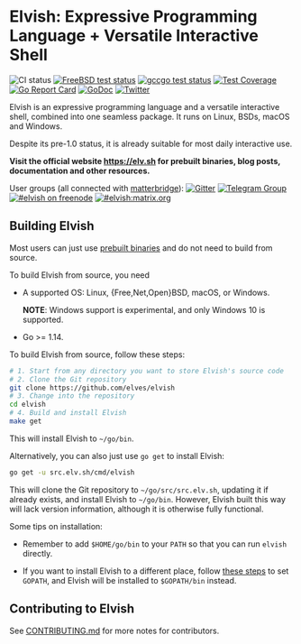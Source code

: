 # Elvish: Expressive Programming Language + Versatile Interactive Shell

![CI status](https://github.com/elves/elvish/workflows/CI/badge.svg)
[![FreeBSD test status](https://img.shields.io/cirrus/github/elves/elvish?logo=Cirrus%20CI&label=freebsd&task=Test%20on%20FreeBSD)](https://cirrus-ci.com/github/elves/elvish/master)
[![gccgo test status](https://img.shields.io/cirrus/github/elves/elvish?logo=Cirrus%20CI&label=gccgo&task=Test%20on%20gccgo)](https://cirrus-ci.com/github/elves/elvish/master)
[![Test Coverage](https://img.shields.io/codecov/c/github/elves/elvish.svg?logo=Codecov&label=coverage)](https://codecov.io/gh/elves/elvish)
[![Go Report Card](https://goreportcard.com/badge/github.com/elves/elvish)](https://goreportcard.com/report/src.elv.sh)
[![GoDoc](https://img.shields.io/badge/godoc-api-blue.svg)](https://godoc.elv.sh)
[![Twitter](https://img.shields.io/twitter/url/http/shields.io.svg?style=social)](https://twitter.com/ElvishShell)

Elvish is an expressive programming language and a versatile interactive shell,
combined into one seamless package. It runs on Linux, BSDs, macOS and Windows.

Despite its pre-1.0 status, it is already suitable for most daily interactive
use.

**Visit the official website https://elv.sh for prebuilt binaries, blog posts,
documentation and other resources.**

User groups (all connected with
[matterbridge](https://github.com/42wim/matterbridge/)):
[![Gitter](https://img.shields.io/badge/gitter-elves/elvish-blue.svg?logo=gitter-white)](https://gitter.im/elves/elvish)
[![Telegram Group](https://img.shields.io/badge/telegram-@elvish-blue.svg)](https://telegram.me/elvish)
[![#elvish on freenode](https://img.shields.io/badge/freenode-%23elvish-blue.svg)](https://webchat.freenode.net/?channels=elvish)
[![#elvish:matrix.org](https://img.shields.io/badge/matrix-%23elvish:matrix.org-blue.svg)](https://matrix.to/#/#elvish:matrix.org)

## Building Elvish

Most users can just use [prebuilt binaries](https://elv.sh/get/) and do not need
to build from source.

To build Elvish from source, you need

-   A supported OS: Linux, {Free,Net,Open}BSD, macOS, or Windows.

    **NOTE**: Windows support is experimental, and only Windows 10 is supported.

-   Go >= 1.14.

To build Elvish from source, follow these steps:

```sh
# 1. Start from any directory you want to store Elvish's source code
# 2. Clone the Git repository
git clone https://github.com/elves/elvish
# 3. Change into the repository
cd elvish
# 4. Build and install Elvish
make get
```

This will install Elvish to `~/go/bin`.

Alternatively, you can also just use `go get` to install Elvish:

```sh
go get -u src.elv.sh/cmd/elvish
```

This will clone the Git repository to `~/go/src/src.elv.sh`, updating it if
already exists, and install Elvish to `~/go/bin`. However, Elvish built this way
will lack version information, although it is otherwise fully functional.

Some tips on installation:

-   Remember to add `$HOME/go/bin` to your `PATH` so that you can run `elvish`
    directly.

-   If you want to install Elvish to a different place, follow
    [these steps](https://github.com/golang/go/wiki/SettingGOPATH) to set
    `GOPATH`, and Elvish will be installed to `$GOPATH/bin` instead.

## Contributing to Elvish

See [CONTRIBUTING.md](CONTRIBUTING.md) for more notes for contributors.
